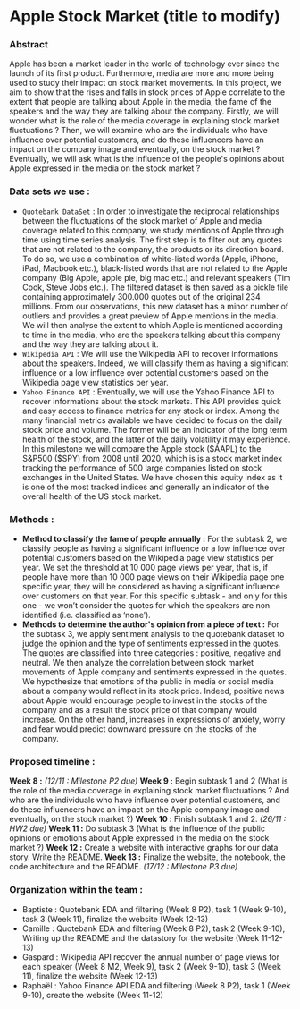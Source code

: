# Apple Stock Market (title to modify)

### Abstract

Apple has been a market leader in the world of technology ever since the launch of its first product. Furthermore, media are more and more being used to study their impact on stock market movements. In this project, we aim to show that the rises and falls in stock prices of Apple correlate to the extent that people are talking about Apple in the media, the fame of the speakers and the way they are talking about the company. Firstly, we will wonder what is the role of the media coverage in explaining stock market fluctuations ? Then, we will examine who are the individuals who have influence over potential customers, and do these influencers have an impact on the company image and eventually, on the stock market ? Eventually, we will ask what is the influence of the people's opinions about Apple expressed in the media on the stock market ?

### Data sets we use : 
* `Quotebank DataSet` : In order to investigate the reciprocal relationships between the fluctuations of the stock market of Apple and media coverage related to this company, we study mentions of Apple through time using time series analysis. The first step is to filter out any quotes that are not related to the company, the products or its direction board. To do so, we use a combination of white-listed words (Apple, iPhone, iPad, Macbook etc.), black-listed words that are not related to the Apple company (Big Apple, apple pie, big mac etc.) and relevant speakers (Tim Cook, Steve Jobs etc.). The filtered dataset is then saved as a pickle file containing approximately 300.000 quotes out of the original 234 millions. From our observations, this new dataset has a minor number of outliers and provides a great preview of Apple mentions in the media. We will then analyse the extent to which Apple is mentioned according to time in the media, who are the speakers talking about this company and the way they are talking about it. 
* `Wikipedia API` : We will use the Wikipedia API to recover informations about the speakers. Indeed, we will classify them as having a significant influence or a low influence over potential customers based on the Wikipedia page view statistics per year. 
* `Yahoo Finance API` : Eventually, we will use the Yahoo Finance API to recover informations about the stock markets. This API provides quick and easy access to finance metrics for any stock or index. Among the many financial metrics available we have decided to focus on the daily stock price and volume. The former will be an indicator of the long term health of the stock, and the latter of the daily volatility it may experience. In this milestone we will compare the Apple stock ($AAPL) to the S&P500 ($SPY) from 2008 until 2020, which is is a stock market index tracking the performance of 500 large companies listed on stock exchanges in the United States. We have chosen this equity index as it is one of the most tracked indices and generally an indicator of the overall health of the US stock market. 

### Methods : 
* **Method to classify the fame of people annually :** For the subtask 2, we classify people as having a significant influence or a low influence over potential customers based on the Wikipedia page view statistics per year. We set the threshold at 10 000 page views per year, that is, if people have more than 10 000 page views on their Wikipedia page one specific year, they will be considered as having a significant influence over customers on that year. For this specific subtask - and only for this one - we won’t consider the quotes for which the speakers are non identified (i.e. classified as ‘none’).   
* **Methods to determine the author's opinion from a piece of text :** For the subtask 3, we apply sentiment analysis to the quotebank dataset to judge the opinion and the type of sentiments expressed in the quotes. The quotes are classified into three categories : positive, negative and neutral. We then analyze the correlation between stock market movements of Apple company and sentiments expressed in the quotes. We hypothesize that emotions of the public in media or social media about a company would reflect in its stock price. Indeed, positive news about Apple would encourage people to invest in the stocks of the company and as a result the stock price of that company would increase. On the other hand, increases in expressions of anxiety, worry and fear would predict downward pressure on the stocks of the company.

### Proposed timeline : 
**Week 8 :** *(12/11 : Milestone P2 due)*
**Week 9 :** Begin subtask 1 and 2 (What is the role of the media coverage in explaining stock market fluctuations ? And who are the individuals who have influence over potential customers, and do these influencers have an impact on the Apple company image and eventually, on the stock market ?)
**Week 10 :** Finish subtask 1 and 2. *(26/11 : HW2 due)* 
**Week 11 :** Do subtask 3 (What is the influence of the public opinions or emotions about Apple expressed in the media on the stock market ?) 
**Week 12 :** Create a website with interactive graphs for our data story. Write the README. 
**Week 13 :** Finalize the website, the notebook, the code architecture and the README. *(17/12 : Milestone P3 due)*

### Organization within the team : 
* Baptiste : Quotebank EDA and filtering (Week 8 P2), task 1 (Week 9-10), task 3 (Week 11), finalize the website (Week 12-13)
* Camille : Quotebank EDA and filtering (Week 8 P2), task 2 (Week 9-10), Writing up the README and the datastory for the website (Week 11-12-13)
* Gaspard : Wikipedia API recover the annual number of page views for each speaker (Week 8 M2, Week 9), task 2 (Week 9-10), task 3  (Week 11), finalize the website (Week 12-13)
* Raphaël : Yahoo Finance API EDA and filtering (Week 8 P2), task 1 (Week 9-10), create the website (Week 11-12)




